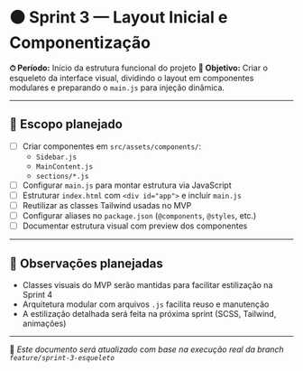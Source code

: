 # 🟠 Sprint 3 — Layout Inicial e Componentização

**⏱ Período:** Início da estrutura funcional do projeto
**🎯 Objetivo:** Criar o esqueleto da interface visual, dividindo o layout em componentes modulares e preparando o `main.js` para injeção dinâmica.

---

## 📁 Escopo planejado

- [ ] Criar componentes em `src/assets/components/`:
  - `Sidebar.js`
  - `MainContent.js`
  - `sections/*.js`
- [ ] Configurar `main.js` para montar estrutura via JavaScript
- [ ] Estruturar `index.html` com `<div id="app">` e incluir `main.js`
- [ ] Reutilizar as classes Tailwind usadas no MVP
- [ ] Configurar aliases no `package.json` (`@components`, `@styles`, etc.)
- [ ] Documentar estrutura visual com preview dos componentes

---

## 💬 Observações planejadas

- Classes visuais do MVP serão mantidas para facilitar estilização na Sprint 4
- Arquitetura modular com arquivos `.js` facilita reuso e manutenção
- A estilização detalhada será feita na próxima sprint (SCSS, Tailwind, animações)

---

📌 *Este documento será atualizado com base na execução real da branch `feature/sprint-3-esqueleto`*
